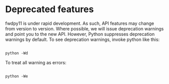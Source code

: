 # Deprecated features

fwdpy11 is under rapid development.  As such, API features may change from version to version. Where possible, we will
issue deprecation warnings and point you to the new API. However, Python suppresses deprecation warnings by default. To
see deprecation warnings, invoke python like this:

```{code-block} bash

python -Wd

```

To treat all warning as errors:

```{code-block} bash

python -We

```
